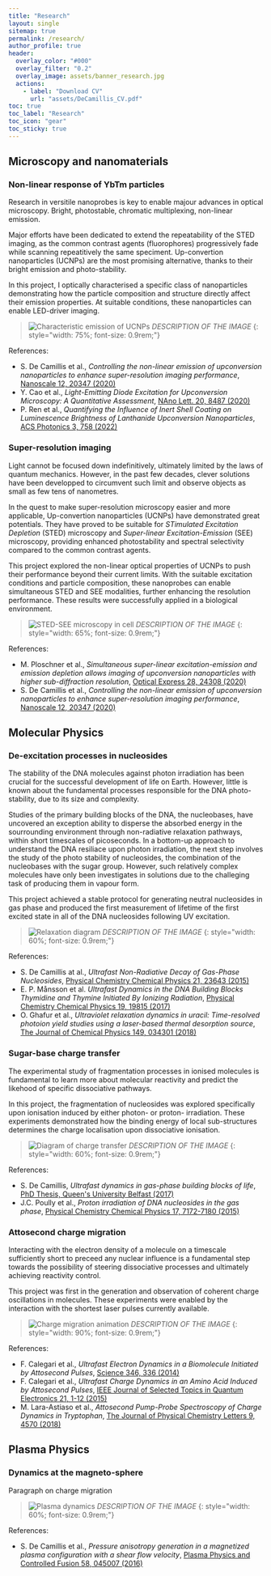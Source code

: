 ```yaml
---
title: "Research"
layout: single
sitemap: true
permalink: /research/
author_profile: true
header:
  overlay_color: "#000"
  overlay_filter: "0.2"
  overlay_image: assets/banner_research.jpg
  actions:
    - label: "Download CV"
      url: "assets/DeCamillis_CV.pdf"
toc: true
toc_label: "Research"
toc_icon: "gear"
toc_sticky: true
---
```



## Microscopy and nanomaterials


### Non-linear response of YbTm particles

Research in versitile nanoprobes is key to enable majour advances in optical microscopy. Bright, photostable, chromatic multiplexing, non-linear emission.

Major efforts have been dedicated to extend the repeatability of the STED imaging, as the common contrast agents (fluorophores) progressively fade while scanning repeatitively the same speciment. Up-convertion nanoparticles (UCNPs) are the most promising alternative, thanks to their bright emission and photo-stability.

In this project, I optically characterised a specific class of nanoparticles demonstrating how the particle composition and structure directly affect their emission properties. At suitable conditions, these nanoparticles can enable LED-driver imaging.

>![Characteristic emission of UCNPs](/assets/research/ucnps.png)
>*DESCRIPTION OF THE IMAGE*
{: style="width: 75%; font-size: 0.9rem;"}

References:
- S. De Camillis et al., *Controlling the non-linear emission of upconversion nanoparticles to enhance super-resolution imaging performance*, [Nanoscale 12, 20347 (2020)](https://doi.org/10.1039/D0NR04809G)
- Y. Cao et al., *Light-Emitting Diode Excitation for Upconversion Microscopy: A Quantitative Assessment*, [NAno Lett. 20, 8487 (2020)](https://doi.org/10.1021/acs.nanolett.0c02697)
- P. Ren et al., *Quantifying the Influence of Inert Shell Coating on Luminescence Brightness of Lanthanide Upconversion Nanoparticles*, [ACS Photonics 3, 758 (2022)](https://doi.org/10.1021/acsphotonics.1c01695)


### Super-resolution imaging

Light cannot be focused down indefinitively, ultimately limited by the laws of quantum mechanics. However, in the past few decades, clever solutions have been developped to circumvent such limit and observe objects as small as few tens of nanometres.

In the quest to make super-resolution microscopy easier and more applicable, Up-convertion nanoparticles (UCNPs) have demonstrated great potentials. They have proved to be suitable for *STimulated Excitation Depletion* (STED) microscopy and *Super-linear Excitation-Emission* (SEE) microscopy, providing enhanced photostability and spectral selectivity compared to the common contrast agents. 

This project explored the non-linear optical properties of UCNPs to push their performance beyond their current limits. With the suitable excitation conditions and particle composition, these nanoprobes can enable simultaneous STED and SEE modalities, further enhancing the resolution performance. These results were successfully applied in a biological environment.

>![STED-SEE microscopy in cell](/assets/research/ucnp_in_cells.png)
>*DESCRIPTION OF THE IMAGE*
{: style="width: 65%; font-size: 0.9rem;"}

References:

- M. Ploschner et al., *Simultaneous super-linear excitation-emission and emission depletion allows imaging of upconversion nanoparticles with higher sub-diffraction resolution*, [Optical Express 28, 24308 (2020)](https://doi.org/10.1364/OE.400651)
- S. De Camillis et al., *Controlling the non-linear emission of upconversion nanoparticles to enhance super-resolution imaging performance*, [Nanoscale 12, 20347 (2020)](https://doi.org/10.1039/D0NR04809G)


## Molecular Physics


### De-excitation processes in nucleosides

The stability of the DNA molecules against photon irradiation has been crucial for the successful development of life on Earth. However, little is known about the fundamental processes responsible for the DNA photo-stability, due to its size and complexity.

Studies of the primary building blocks of the DNA, the nucleobases, have uncovered an exception ability to disperse the absorbed energy in the sourrounding environment through non-radiative relaxation pathways, within short timescales of picoseconds. In a bottom-up approach to understand the DNA resiliace upon photon irradiation, the next step involves the study of the photo stability of nucleosides, the combination of the nucleobases with the sugar group. However, such relatively complex molecules have only been investigates in solutions due to the challeging task of producing them in vapour form.

This project achieved a stable protocol for generating neutral nucleosides in gas phase and produced the first measurement of lifetime of the first excited state in all of the DNA nucleosides following UV excitation.

>![Relaxation diagram](/assets/research/relaxation_dynamics.png)
>*DESCRIPTION OF THE IMAGE*
{: style="width: 60%; font-size: 0.9rem;"}

References:
- S. De Camillis at al., *Ultrafast Non-Radiative Decay of Gas-Phase Nucleosides*, [Physical Chemistry Chemical Physics 21, 23643 (2015)](https://dx.doi.org/10.1039/C5CP03806E)
- E. P. Månsson et al. *Ultrafast Dynamics in the DNA Building Blocks Thymidine and Thymine Initiated By Ionizing Radiation*, [Physical Chemistry Chemical Physics 19, 19815 (2017)](https://dx.doi.org/10.1039/C7CP02803B)
- O. Ghafur et al., *Ultraviolet relaxation dynamics in uracil: Time-resolved photoion yield studies using a laser-based thermal desorption source*, [The Journal of Chemical Physics 149, 034301 (2018)](https://dx.doi.org/10.1063/1.5034419)


### Sugar-base charge transfer

The experimental study of fragmentation processes in ionised molecules is fundamental to learn more about molecular reactivity and predict the likehood of specific dissociative pathways.

In this project, the fragmentation of nucleosides was explored specifically upon ionisation induced by either photon- or proton- irradiation. These experiments demonstrated how the binding energy of local sub-structures determines the charge localisation upon dissociative ionisation.

>![Diagram of charge transfer](/assets/research/charge_transfer.png)
>*DESCRIPTION OF THE IMAGE*
{: style="width: 60%; font-size: 0.9rem;"}

References:
- S. De Camillis, *Ultrafast dynamics in gas-phase building blocks of life*, [PhD Thesis, Queen's University Belfast (2017)](https://pure.qub.ac.uk/files/546317984/Thesis_DeCamillis.pdf)
- J.C. Poully et al., *Proton irradiation of DNA nucleosides in the gas phase*, [Physical Chemistry Chemical Physics 17, 7172-7180 (2015)](https://dx.doi.org/10.1039/C4CP05303F)



### Attosecond charge migration

Interacting with the electron density of a molecule on a timescale sufficiently short to preceed any nuclear influence is a fundamental step towards the possibility of steering dissociative processes and ultimately achieving reactivity control.

This project was first in the generation and observation of coherent charge oscillations in molecules. These experiments were enabled by the interaction with the shortest laser pulses currently available.

>![Charge migration animation](/assets/research/charge_migration.png)
>*DESCRIPTION OF THE IMAGE*
{: style="width: 90%; font-size: 0.9rem;"}

References:
- F. Calegari et al., *Ultrafast Electron Dynamics in a Biomolecule Initiated by Attosecond Pulses*, [Science 346, 336 (2014)](https://dx.doi.org/10.1126/science.1254061)
- F. Calegari et al., *Ultrafast Charge Dynamics in an Amino Acid Induced by Attosecond Pulses*, [IEEE Journal of Selected Topics in Quantum Electronics 21, 1-12 (2015)](https://dx.doi.org/10.1109/JSTQE.2015.2419218)
- M. Lara-Astiaso et al., *Attosecond Pump-Probe Spectroscopy of Charge Dynamics in Tryptophan*, [The Journal of Physical Chemistry Letters 9, 4570 (2018)](https://dx.doi.org/10.1021/acs.jpclett.8b01786)


## Plasma Physics


### Dynamics at the magneto-sphere

Paragraph on charge migration

>![Plasma dynamics](/assets/research/plasma_dynamics.png)
>*DESCRIPTION OF THE IMAGE*
{: style="width: 60%; font-size: 0.9rem;"}

References:
- S. De Camillis et al., *Pressure anisotropy generation in a magnetized plasma configuration with a shear flow velocity*, [Plasma Physics and Controlled Fusion 58, 045007 (2016)](https://doi.org/10.1088/0741-3335/58/4/045007)